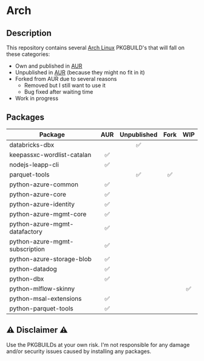 # Arch
## Description

This repository contains several [Arch Linux](https://archlinux.org/) PKGBUILD's that will fall on these categories:

- Own and published in [AUR](https://aur.archlinux.org/)
- Unpublished in [AUR](https://aur.archlinux.org/) (because they might no fit in it)
- Forked from AUR due to several reasons
  - Removed but I still want to use it
  - Bug fixed after waiting time
- Work in progress

## Packages

| Package | AUR | Unpublished | Fork | WIP |
|---|:---:|:---:|:---:|:---:|
| databricks-dbx | | ✅ | | |
| keepassxc-wordlist-catalan | ✅ | | | |
| nodejs-leapp-cli | ✅ | | | |
| parquet-tools | | ✅ | ✅ | |
| python-azure-common | ✅ | | | |
| python-azure-core | ✅ | | | |
| python-azure-identity | ✅ | | | |
| python-azure-mgmt-core | ✅ | | | |
| python-azure-mgmt-datafactory | ✅ | | | |
| python-azure-mgmt-subscription | ✅ | | | |
| python-azure-storage-blob | ✅ | | | |
| python-datadog | ✅ | | | |
| python-dbx | ✅ | | | |
| python-mlflow-skinny | | | | ✅ |
| python-msal-extensions | ✅ | | | |
| python-parquet-tools | ✅ | | | |

## ⚠️ Disclaimer ⚠️

Use the PKGBUILDs at your own risk. I'm not responsible for any damage and/or security issues caused by installing any packages.
